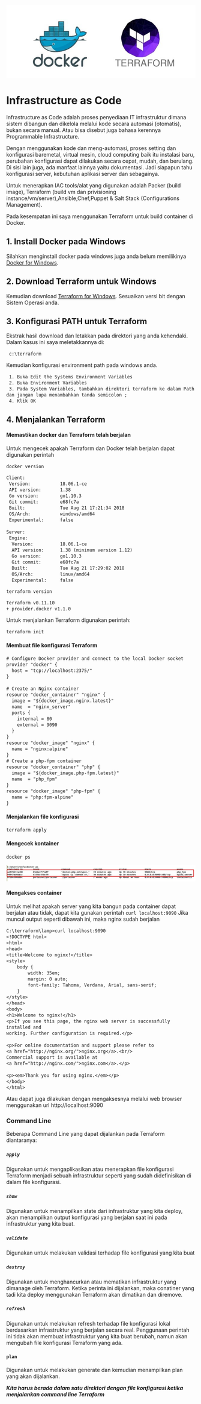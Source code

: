 ![alt text](https://raw.githubusercontent.com/renfaizal/terraform/master/terraform_logo.jpg)

# **Infrastructure as Code**

Infrastructure as Code adalah proses penyediaan IT infrastruktur dimana sistem dibangun dan dikelola melalui kode secara automasi (otomatis), bukan secara manual. Atau bisa disebut juga bahasa kerennya Programmable Infrastructure.

Dengan menggunakan kode dan meng-automasi, proses setting dan konfigurasi baremetal, virtual mesin, cloud computing baik itu instalasi baru, perubahan konfigurasi dapat dilakukan secara cepat, mudah, dan berulang. Di sisi lain juga, ada manfaat lainnya yaitu dokumentasi. Jadi siapapun tahu konfigurasi server, kebutuhan aplikasi server dan sebagainya.

Untuk menerapkan IAC tools/alat yang digunakan adalah Packer (build image), Terraform (build vm dan privisioning instance/vm/server),Ansible,Chef,Puppet & Salt Stack (Configurations Management).

Pada kesempatan ini saya menggunakan Terraform untuk build container di Docker.

## 1. Install Docker pada Windows

Silahkan menginstall docker pada windows juga anda belum memilikinya [Docker for Windows](https://docs.docker.com/docker-for-windows/install/#about-windows-containers).
## 2. Download Terraform untuk Windows

Kemudian download [Terraform for Windows](https://www.terraform.io/downloads.html). Sesuaikan versi bit dengan Sistem Operasi anda.
## 3. Konfigurasi PATH untuk Terraform

Ekstrak hasil download dan letakkan pada direktori yang anda kehendaki. Dalam kasus ini saya meletakkannya di:
```
 c:\terraform
```
Kemudian konfigurasi environment path pada windows anda.
```
 1. Buka Edit the Systems Environment Variables
 2. Buka Environment Variables
 3. Pada System Variables, tambahkan direktori terraform ke dalam Path dan jangan lupa menambahkan tanda semicolon ;
 4. Klik OK
```
## 4. Menjalankan Terraform

#### Memastikan docker dan Terraform telah berjalan
Untuk mengecek apakah Terraform dan Docker telah berjalan dapat digunakan perintah
```
docker version
```
```
Client:
 Version:           18.06.1-ce
 API version:       1.38
 Go version:        go1.10.3
 Git commit:        e68fc7a
 Built:             Tue Aug 21 17:21:34 2018
 OS/Arch:           windows/amd64
 Experimental:      false

Server:
 Engine:
  Version:          18.06.1-ce
  API version:      1.38 (minimum version 1.12)
  Go version:       go1.10.3
  Git commit:       e68fc7a
  Built:            Tue Aug 21 17:29:02 2018
  OS/Arch:          linux/amd64
  Experimental:     false
```
```
terraform version
```
```C:\terraform\lamp>terraform version
Terraform v0.11.10
+ provider.docker v1.1.0
```
Untuk menjalankan Terraform digunakan perintah:
```
terraform init
```

#### Membuat file konfigurasi Terraform
```
# Configure Docker provider and connect to the local Docker socket
provider "docker" {
  host = "tcp://localhost:2375/"
}

# Create an Nginx container
resource "docker_container" "nginx" {
  image = "${docker_image.nginx.latest}"
  name  = "nginx_server"
  ports {
    internal = 80
    external = 9090
  }
}
resource "docker_image" "nginx" {
  name = "nginx:alpine"
}
# Create a php-fpm container
resource "docker_container" "php" {
  image = "${docker_image.php-fpm.latest}"
  name  = "php_fpm"
}
resource "docker_image" "php-fpm" {
  name = "php:fpm-alpine"
}
```
#### Menjalankan file konfigurasi
```
terraform apply
```
#### Mengecek kontainer
```
docker ps
```

![Docker Container](https://raw.githubusercontent.com/renfaizal/terraform/master/docker%20container.jpg)

#### Mengakses container
Untuk melihat apakah server yang kita bangun pada container dapat berjalan atau tidak, dapat kita gunakan perintah ```curl localhost:9090```
Jika muncul output seperti dibawah ini, maka nginx sudah berjalan
```
C:\terraform\lamp>curl localhost:9090
<!DOCTYPE html>
<html>
<head>
<title>Welcome to nginx!</title>
<style>
    body {
        width: 35em;
        margin: 0 auto;
        font-family: Tahoma, Verdana, Arial, sans-serif;
    }
</style>
</head>
<body>
<h1>Welcome to nginx!</h1>
<p>If you see this page, the nginx web server is successfully installed and
working. Further configuration is required.</p>

<p>For online documentation and support please refer to
<a href="http://nginx.org/">nginx.org</a>.<br/>
Commercial support is available at
<a href="http://nginx.com/">nginx.com</a>.</p>

<p><em>Thank you for using nginx.</em></p>
</body>
</html>
```
Atau dapat juga dilakukan dengan mengaksesnya melalui web browser menggunakan url http://localhost:9090
### Command Line


Beberapa Command Line yang dapat dijalankan pada Terraform diantaranya:
#####  ```apply```
Digunakan untuk mengaplikasikan atau menerapkan file konfigurasi Terraform menjadi sebuah infrastruktur seperti yang sudah didefinisikan di dalam file konfigurasi.
##### ```show```
Digunakan untuk menampilkan state dari infrastruktur yang kita deploy, akan menampilkan output konfigurasi yang berjalan saat ini pada infrastruktur yang kita buat.
##### ```validate```
Digunakan untuk melakukan validasi terhadap file konfigurasi yang kita buat
##### ```destroy```
Digunakan untuk menghancurkan atau mematikan infrastruktur yang dimanage oleh Terraform. Ketika perinta ini dijalankan, maka conatiner yang tadi kita deploy menggunakan Terraform akan dimatikan dan diremove.
##### ```refresh```
Digunakan untuk melakukan refresh terhadap file konfigurasi lokal berdasarkan infrastruktur yang berjalan secara real. Penggunaan perintah ini tidak akan membuat infrastruktur yang kita buat berubah, namun akan mengubah file konfigurasi Terraform yang ada.
#### ```plan```
Digunakan untuk melakukan generate dan kemudian menampilkan plan yang akan dijalankan.

**_Kita harus berada dalam satu direktori dengan file konfigurasi ketika menjalankan command line Terraform_**



